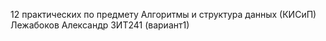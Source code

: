 12 практических по предмету Алгоритмы и структура данных (КИСиП) 
Лежабоков Александр ЗИТ241 (вариант1)
